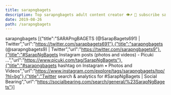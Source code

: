```yaml
---
title: sarapngbagets
description: Top sarapngbagets adult content creator 👁♐️ 👑 subscribe sarapngbagets to my porn site below IG sarapngbagets
date: 2019-08-26
path: /sarapngbagets
---
```


sarapngbagets
[{"title":"SARAPngBAGETS (@SarapBagets691) | Twitter","url":"https://twitter.com/sarapbagets691"},{"title":"sarapngbagets (@sarapngbagets9) | Twitter","url":"https://twitter.com/sarapngbagets9"},{"title":"#SarapNgBagets Instagram posts (photos and videos) - Picuki ...","url":"https://www.picuki.com/tag/SarapNgBagets"},{"title":"#sarapngbagets hashtag on Instagram • Photos and Videos","url":"https://www.instagram.com/explore/tags/sarapngbagets/top/?hl=bg"},{"title":"Twitter search & analytics for #SarapNgBagets | Social Bearing","url":"https://socialbearing.com/search/general/%23SarapNgBagets"}]

